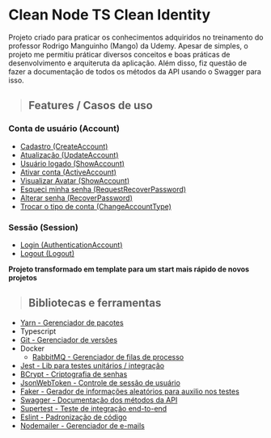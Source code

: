 # **Clean Node TS Clean Identity**

Projeto criado para praticar os conhecimentos adquiridos no treinamento do professor Rodrigo Manguinho (Mango) da Udemy. Apesar de simples, o projeto me permitiu práticar diversos conceitos e boas práticas de desenvolvimento e arquiteruta da aplicação. Além disso, fiz questão de fazer a documentação de todos os métodos da API usando o Swagger para isso.

> ## Features / Casos de uso
### Conta de usuário (Account)
* [Cadastro (CreateAccount)]()
* [Atualização (UpdateAccount)]()
* [Usuário logado (ShowAccount)]()
* [Ativar conta (ActiveAccount)]()
* [Visualizar Avatar (ShowAccount)]()
* [Esqueci minha senha (RequestRecoverPassword)]()
* [Alterar senha (RecoverPassword)]()
* [Trocar o tipo de conta (ChangeAccountType)]()

### Sessão (Session)
* [Login (AuthenticationAccount)]()
* [Logout (Logout)]()

**Projeto transformado em template para um start mais rápido de novos projetos**

> ## Bibliotecas e ferramentas

* [Yarn - Gerenciador de pacotes](https://yarnpkg.com/)
* Typescript
* [Git - Gerenciador de versões](https://git-scm.com/)
* Docker
  * [RabbitMQ - Gerenciador de filas de processo](https://www.rabbitmq.com/)
* [Jest - Lib para testes unitários / integração](https://jestjs.io/)
* [BCrypt - Criptografia de senhas](https://www.npmjs.com/package/bcrypt)
* [JsonWebToken - Controle de sessão de usuário](https://www.npmjs.com/package/jsonwebtoken)
* [Faker - Gerador de informações aleatórios para auxilio nos testes](https://www.npmjs.com/package/faker)
* [Swagger - Documentação dos métodos da API](https://swagger.io/)
* [Supertest - Teste de integração end-to-end](https://www.npmjs.com/package/supertest)
* [Eslint - Padronização de código](https://www.npmjs.com/package/eslint)
* [Nodemailer - Gerenciador de e-mails](https://nodemailer.com/about/)